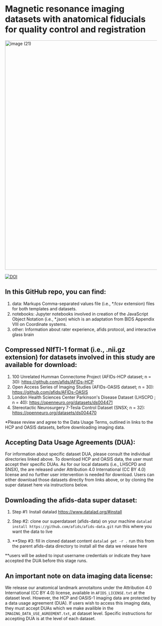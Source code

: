 # Magnetic resonance imaging datasets with anatomical fiducials for quality control and registration
<img width="757" alt="image (21)" src="https://user-images.githubusercontent.com/46094728/200840201-90d2e6ef-b066-4de9-8bae-79cb51bd2354.png">

[![DOI](.svg)](link)

## In this GitHub repo, you can find: 

1) data: Markups Comma-separated values file (i.e., *.fcsv extension) files for both templates and datasets. 
2) notebooks: Jupyter notebooks involved in creation of the JavaScript Object Notation (i.e., *.json) which is an adaptation from BIDS Appendix VIII on Coordinate systems.  
3) other: Information about rater experience, afids protocol, and interactive glass brain

## Compressed NIfTI-1 format (i.e., .nii.gz extension) for datasets involved in this study are available for download: 
1) 100 Unrelated Humman Connectome Project (AFIDs-HCP dataset; n = 30): https://github.com/afids/AFIDs-HCP
2) Open Access Series of Imaging Studies (AFIDs-OASIS dataset; n = 30): https://github.com/afids/AFIDs-OASIS
3) London Health Sciences Center Parkinson's Disease Dataset (LHSCPD ; n = 40): https://openneuro.org/datasets/ds004471
4) Stereotactic Neurosurgery 7-Tesla Control Dataset (SNSX; n = 32): https://openneuro.org/datasets/ds004470

*Please review and agree to the Data Usage Terms, outlined in links to the HCP and OASIS datasets, before downloading imaging data.

## Accepting Data Usage Agreements (DUA):
For information about specific dataset DUA, please consult the individual directories linked above. To download HCP and OASIS data, the user must accept their specific DUAs. As for our local datasets (i.e., LHSCPD and SNSX), the are released under Attribution 4.0 International (CC BY 4.0) license and no further user intervention is needed for download. Users can either download those datasets directly from links above, or by cloning the super dataset here via instructions below. 

## Downloading the afids-data super dataset:

1) Step #1: Install datalad
https://www.datalad.org/#install
    

2) Step #2: clone our superdataset (afids-data) on your machine 
`datalad install https://github.com/afids/afids-data.git` run this where you want the data to live
    

3) **Step #3: fill in cloned dataset content
`datalad get -r .` run this from the parent afids-data directory to install all the data we release here

**users will be asked to input username credentials or indicate they have accepted the DUA before this stage runs.



## An important note on data imaging data license: 

We release our anatomical landmark annotaitons under the Attribution 4.0 International (CC BY 4.0) license, available in `AFIDS_LICENSE.txt` at the dataset level. However, the HCP and OASIS-1 imaging data are protected by a data usage agreement (DUA). If users wish to access this imaging data, they must accept DUAs which we make availible in the `IMAGING_DATA_USE_AGREEMENT.txt`, at dataset level. Specific instructions for accepting DUA is at the level of each dataset. 

